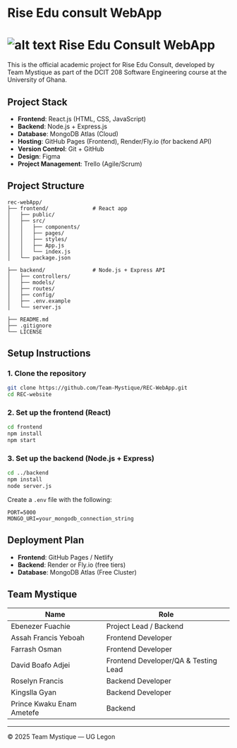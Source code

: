 # Rise Edu consult WebApp

# ![alt text](<Rec Logo Blue.jpg>) Rise Edu Consult WebApp

This is the official academic project for Rise Edu Consult, developed by Team Mystique as part of the DCIT 208 Software Engineering course at the University of Ghana.

##  Project Stack

- **Frontend**: React.js (HTML, CSS, JavaScript)
- **Backend**: Node.js + Express.js
- **Database**: MongoDB Atlas (Cloud)
- **Hosting**: GitHub Pages (Frontend), Render/Fly.io (for backend API)
- **Version Control**: Git + GitHub
- **Design**: Figma
- **Project Management**: Trello (Agile/Scrum)
  

## Project Structure

```
rec-webApp/
├── frontend/              # React app
│   ├── public/
│   ├── src/
│   │   ├── components/
│   │   ├── pages/
│   │   ├── styles/
│   │   ├── App.js
│   │   └── index.js
│   └── package.json

├── backend/               # Node.js + Express API
│   ├── controllers/
│   ├── models/
│   ├── routes/
│   ├── config/
│   ├── .env.example
│   └── server.js

├── README.md
├── .gitignore
└── LICENSE
```

##  Setup Instructions

### 1. Clone the repository

```bash
git clone https://github.com/Team-Mystique/REC-WebApp.git
cd REC-website
```

### 2. Set up the frontend (React)

```bash
cd frontend
npm install
npm start
```

### 3. Set up the backend (Node.js + Express)

```bash
cd ../backend
npm install
node server.js
```

Create a `.env` file with the following:

```
PORT=5000
MONGO_URI=your_mongodb_connection_string
```

## Deployment Plan

- **Frontend**: GitHub Pages / Netlify
- **Backend**: Render or Fly.io (free tiers)
- **Database**: MongoDB Atlas (Free Cluster)

##  Team Mystique

| Name             | Role                    |
| ---------------- | ----------------------- |
| Ebenezer Fuachie | Project Lead / Backend  |
| Assah Francis Yeboah       | Frontend Developer     |
| Farrash Osman       | Frontend Developer      |
| David Boafo Adjei      | Frontend Developer/QA & Testing Lead       |
| Roselyn Francis       | Backend Developer       |
| Kingslla Gyan        | Backend Developer      |
| Prince Kwaku Enam Ametefe       | Backend |

---

© 2025 Team Mystique — UG Legon
